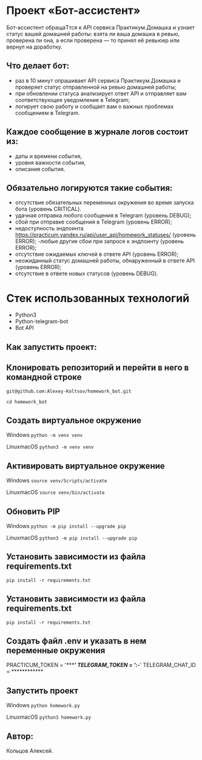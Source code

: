 # Проект «Бот-ассистент»

Бот-ассистент обращаTтся к API сервиса Практикум.Домашка и узнает статус вашей домашней работы: взята ли ваша домашка в ревью, проверена ли она, а если проверена — то принял её ревьюер или вернул на доработку.

## Что делает бот:
- раз в 10 минут опрашивает API сервиса Практикум.Домашка и проверяет статус отправленной на ревью домашней работы;
- при обновлении статуса анализирует ответ API и отправляет вам соответствующее уведомление в Telegram;
- логирует свою работу и сообщает вам о важных проблемах сообщением в Telegram.

## Каждое сообщение в журнале логов состоит из:
- даты и времени события,
- уровня важности события,
- описания события.

## Обязательно логируются такие события:
- отсутствие обязательных переменных окружения во время запуска бота (уровень CRITICAL).
- удачная отправка любого сообщения в Telegram (уровень DEBUG);
- сбой при отправке сообщения в Telegram (уровень ERROR);
- недоступность эндпоинта https://practicum.yandex.ru/api/user_api/homework_statuses/ (уровень ERROR);
 -любые другие сбои при запросе к эндпоинту (уровень ERROR);
- отсутствие ожидаемых ключей в ответе API (уровень ERROR);
- неожиданный статус домашней работы, обнаруженный в ответе API (уровень ERROR);
- отсутствие в ответе новых статусов (уровень DEBUG).

# Стек использованных технологий

- Python3
- Python-telegram-bot
- Bot API

## Как запустить проект:

## Клонировать репозиторий и перейти в него в командной строке
`
git@github.com:Alexey-Koltsov/homework_bot.git
`

`
сd homework_bot
`
## Cоздать виртуальное окружение
Windows
`
python -m venv venv
`

LinuxmacOS
`
python3 -m venv venv
`

## Активировать виртуальное окружение
Windows
`
source venv/Scripts/activate
`

LinuxmacOS
`
source venv/bin/activate
`
## Обновить PIP

Windows
`
python -m pip install --upgrade pip
`

LinuxmacOS
`
python3 -m pip install --upgrade pip
`

## Установить зависимости из файла requirements.txt
`
pip install -r requirements.txt
`
## Установить зависимости из файла requirements.txt
`
pip install -r requirements.txt
`

## Создать файл .env и указать в нем переменные окружения

PRACTICUM_TOKEN = '*************************************************'
TELEGRAM_TOKEN = '*************:***************-******************'
TELEGRAM_CHAT_ID = ************

## Запустить проект
Windows
`
python homework.py
`

LinuxmacOS
`
python3 homework.py
`

## Автор: 
Кольцов Алексей.